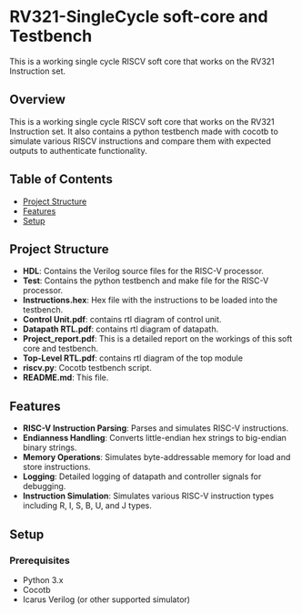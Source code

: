 # RV321-SingleCycle soft-core and Testbench
This is a working single cycle RISCV soft core that works on the RV321 Instruction set.

## Overview
This is a working single cycle RISCV soft core that works on the RV321 Instruction set. It also contains a python testbench made with cocotb to simulate various RISCV instructions and compare them with expected outputs to authenticate functionality.

## Table of Contents

- [Project Structure](#project-structure)
- [Features](#features)
- [Setup](#setup)


## Project Structure
- **HDL**: Contains the Verilog source files for the RISC-V processor.
- **Test**: Contains the python testbench and make file for the RISC-V processor.
- **Instructions.hex**: Hex file with the instructions to be loaded into the testbench.
- **Control Unit.pdf**: contains rtl diagram of control unit.
- **Datapath RTL.pdf**: contains rtl diagram of datapath.
- **Project_report.pdf**: This is a detailed report on the workings of this soft core and testbench.
- **Top-Level RTL.pdf**: contains rtl diagram of the top module
- **riscv.py**: Cocotb testbench script.
- **README.md**: This file.

## Features

- **RISC-V Instruction Parsing**: Parses and simulates RISC-V instructions.
- **Endianness Handling**: Converts little-endian hex strings to big-endian binary strings.
- **Memory Operations**: Simulates byte-addressable memory for load and store instructions.
- **Logging**: Detailed logging of datapath and controller signals for debugging.
- **Instruction Simulation**: Simulates various RISC-V instruction types including R, I, S, B, U, and J types.

## Setup

### Prerequisites

- Python 3.x
- Cocotb
- Icarus Verilog (or other supported simulator)

